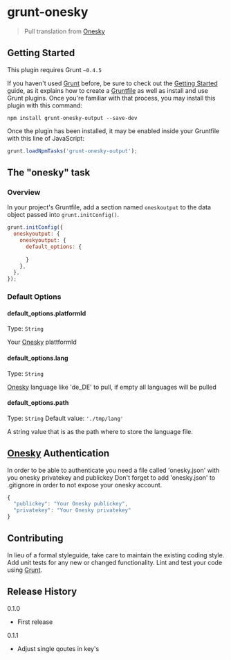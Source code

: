 # grunt-onesky

> Pull translation from [Onesky](http://developer.oneskyapp.com/api)

## Getting Started
This plugin requires Grunt `~0.4.5`

If you haven't used [Grunt](http://gruntjs.com/) before, be sure to check out the [Getting Started](http://gruntjs.com/getting-started) guide, as it explains how to create a [Gruntfile](http://gruntjs.com/sample-gruntfile) as well as install and use Grunt plugins. Once you're familiar with that process, you may install this plugin with this command:

```shell
npm install grunt-onesky-output --save-dev
```

Once the plugin has been installed, it may be enabled inside your Gruntfile with this line of JavaScript:

```js
grunt.loadNpmTasks('grunt-onesky-output');
```

## The "onesky" task

### Overview
In your project's Gruntfile, add a section named `oneskoutput` to the data object passed into `grunt.initConfig()`.

```js
grunt.initConfig({
  oneskyoutput: {
    oneskyoutput: {
      default_options: {
        
      }
    },
  },
});
```

### Default Options

#### default_options.platformId
Type: `String`

Your [Onesky](http://developer.oneskyapp.com/api) plattformId

#### default_options.lang
Type: `String`

[Onesky](http://developer.oneskyapp.com/api) language like 'de_DE' to pull, if empty all languages will be pulled

#### default_options.path
Type: `String`
Default value: `'./tmp/lang'`

A string value that is as the path where to store the language file.

## [Onesky](http://developer.oneskyapp.com/api) Authentication
In order to be able to authenticate you need a file called 'onesky.json' with you onesky privatekey and publickey
Don't forget to add 'onesky.json' to .gitignore in order to not expose your onesky account.

```js
{
  "publickey": "Your Onesky publickey",
  "privatekey": "Your Onesky privatekey"
}
```

## Contributing
In lieu of a formal styleguide, take care to maintain the existing coding style. Add unit tests for any new or changed functionality. Lint and test your code using [Grunt](http://gruntjs.com/).

## Release History
0.1.0
- First release

0.1.1
- Adjust single qoutes in key's
